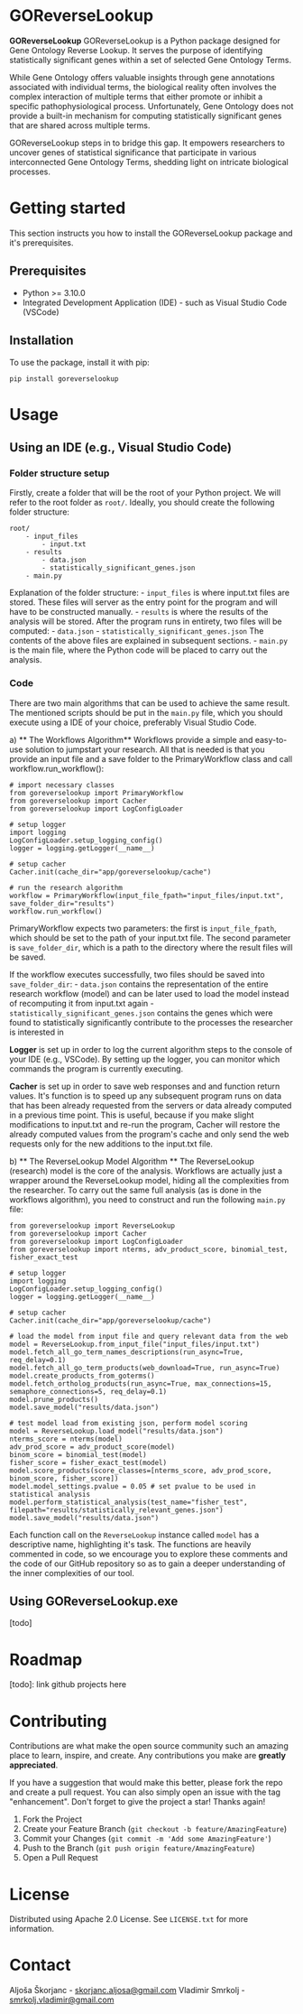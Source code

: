 # GOReverseLookup
**GOReverseLookup** GOReverseLookup is a Python package designed for Gene Ontology Reverse Lookup. It serves the purpose of identifying statistically significant genes within a set of selected Gene Ontology Terms.

While Gene Ontology offers valuable insights through gene annotations associated with individual terms, the biological reality often involves the complex interaction of multiple terms that either promote or inhibit a specific pathophysiological process. Unfortunately, Gene Ontology does not provide a built-in mechanism for computing statistically significant genes that are shared across multiple terms.

GOReverseLookup steps in to bridge this gap. It empowers researchers to uncover genes of statistical significance that participate in various interconnected Gene Ontology Terms, shedding light on intricate biological processes.

# Getting started
This section instructs you how to install the GOReverseLookup package and it's prerequisites.
## Prerequisites
* Python >= 3.10.0
* Integrated Development Application (IDE) - such as Visual Studio Code (VSCode)
## Installation
To use the package, install it with pip:
```
pip install goreverselookup
```

# Usage
## Using an IDE (e.g., Visual Studio Code)
### Folder structure setup
Firstly, create a folder that will be the root of your Python project. We will refer to the root folder as `root/`. Ideally, you should create the following folder structure:
```
root/
    - input_files
        - input.txt
    - results
        - data.json
        - statistically_significant_genes.json
    - main.py
```
Explanation of the folder structure:
    - `input_files` is where input.txt files are stored. These files will server as the entry point for the program and will have to be constructed manually.
    - `results` is where the results of the analysis will be stored. After the program runs in entirety, two files will be computed: 
        - `data.json` 
        - `statistically_significant_genes.json`
        The contents of the above files are explained in subsequent sections.
    - `main.py` is the main file, where the Python code will be placed to carry out the analysis.

### Code
There are two main algorithms that can be used to achieve the same result. The mentioned scripts should be put in the `main.py` file, which you should execute using a IDE of your choice, preferably Visual Studio Code.

a) ** The Workflows Algorithm**
Workflows provide a simple and easy-to-use solution to jumpstart your research. All that is needed is that you provide an input file and a save folder to the PrimaryWorkflow class and call workflow.run_workflow():
```
# import necessary classes
from goreverselookup import PrimaryWorkflow
from goreverselookup import Cacher
from goreverselookup import LogConfigLoader

# setup logger
import logging
LogConfigLoader.setup_logging_config()
logger = logging.getLogger(__name__)

# setup cacher
Cacher.init(cache_dir="app/goreverselookup/cache")

# run the research algorithm
workflow = PrimaryWorkflow(input_file_fpath="input_files/input.txt", save_folder_dir="results")
workflow.run_workflow()
```
PrimaryWorkflow expects two parameters: the first is `input_file_fpath`, which should be set to the path of your input.txt file. The second parameter is `save_folder_dir`, which is a path to the directory where the result files will be saved.

If the workflow executes successfully, two files should be saved into `save_folder_dir`:
    - `data.json` contains the representation of the entire research workflow (model) and can be later used to load the model instead of recomputing it from input.txt again
    - `statistically_significant_genes.json` contains the genes which were found to statistically significantly contribute to the processes the researcher is interested in

**Logger** is set up in order to log the current algorithm steps to the console of your IDE (e.g., VSCode). By setting up the logger, you can monitor which commands the program is currently executing.

**Cacher** is set up in order to save web responses and and function return values. It's function is to speed up any subsequent program runs on data that has been already requested from the servers or data already computed in a previous time point. This is useful, because if you make slight modifications to input.txt and re-run the program, Cacher will restore the already computed values from the program's cache and only send the web requests only for the new additions to the input.txt file. 

b) ** The ReverseLookup Model Algorithm **
The ReverseLookup (research) model is the core of the analysis. Workflows are actually just a wrapper around the ReverseLookup model, hiding all the complexities from the researcher. To carry out the same full analysis (as is done in the workflows algorithm), you need to construct and run the following `main.py` file:
```
from goreverselookup import ReverseLookup
from goreverselookup import Cacher
from goreverselookup import LogConfigLoader
from goreverselookup import nterms, adv_product_score, binomial_test, fisher_exact_test

# setup logger
import logging
LogConfigLoader.setup_logging_config()
logger = logging.getLogger(__name__)

# setup cacher
Cacher.init(cache_dir="app/goreverselookup/cache")

# load the model from input file and query relevant data from the web
model = ReverseLookup.from_input_file("input_files/input.txt")
model.fetch_all_go_term_names_descriptions(run_async=True, req_delay=0.1)
model.fetch_all_go_term_products(web_download=True, run_async=True)
model.create_products_from_goterms()
model.fetch_ortholog_products(run_async=True, max_connections=15, semaphore_connections=5, req_delay=0.1)
model.prune_products()
model.save_model("results/data.json")

# test model load from existing json, perform model scoring
model = ReverseLookup.load_model("results/data.json")
nterms_score = nterms(model)
adv_prod_score = adv_product_score(model)
binom_score = binomial_test(model)
fisher_score = fisher_exact_test(model)
model.score_products(score_classes=[nterms_score, adv_prod_score, binom_score, fisher_score])
model.model_settings.pvalue = 0.05 # set pvalue to be used in statistical analysis
model.perform_statistical_analysis(test_name="fisher_test", filepath="results/statistically_relevant_genes.json")
model.save_model("results/data.json")
```
Each function call on the `ReverseLookup` instance called `model` has a descriptive name, highlighting it's task. The functions are heavily commented in code, so we encourage you to explore these comments and the code of our GitHub repository so as to gain a deeper understanding of the inner complexities of our tool.

## Using GOReverseLookup.exe
[todo]


# Roadmap
[todo]: link github projects here

# Contributing
Contributions are what make the open source community such an amazing place to learn, inspire, and create. Any contributions you make are **greatly appreciated**.

If you have a suggestion that would make this better, please fork the repo and create a pull request. You can also simply open an issue with the tag "enhancement".
Don't forget to give the project a star! Thanks again!

1. Fork the Project
2. Create your Feature Branch (`git checkout -b feature/AmazingFeature`)
3. Commit your Changes (`git commit -m 'Add some AmazingFeature'`)
4. Push to the Branch (`git push origin feature/AmazingFeature`)
5. Open a Pull Request

# License
Distributed using Apache 2.0 License. See `LICENSE.txt` for more information.

# Contact
Aljoša Škorjanc - skorjanc.aljosa@gmail.com
Vladimir Smrkolj - smrkolj.vladimir@gmail.com
